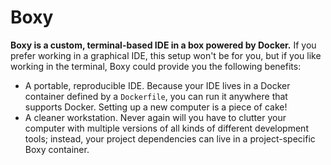 # Boxy

**Boxy is a custom, terminal-based IDE in a box powered by Docker.** If you prefer working in a graphical IDE, this setup won't be for you, but if you like working in the terminal, Boxy could provide you the following benefits:

- A portable, reproducible IDE. Because your IDE lives in a Docker container defined by a `Dockerfile`, you can run it anywhere that supports Docker. Setting up a new computer is a piece of cake!
- A cleaner workstation. Never again will you have to clutter your computer with multiple versions of all kinds of different development tools; instead, your project dependencies can live in a project-specific Boxy container.

